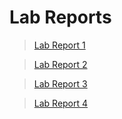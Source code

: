 # Lab Reports


> [Lab Report 1](https://dslee01.github.io/cse15l-lab-reports/lab-report-1-week-2.html)

> [Lab Report 2](https://dslee01.github.io/cse15l-lab-reports/lab-report-2-week-4.html)

> [Lab Report 3](https://dslee01.github.io/cse15l-lab-reports/lab-report-3-week-6.html)

> [Lab Report 4](https://dslee01.github.io/cse15l-lab-reports/lab-report-4-week-8.html)

